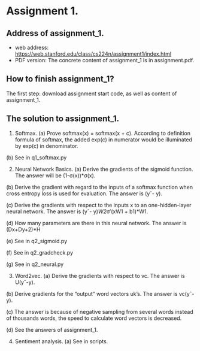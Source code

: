 # Assignment 1.

## Address of assignment_1.
- web address: https://web.stanford.edu/class/cs224n/assignment1/index.html
- PDF version: The concrete content of assignment_1 is in assignment.pdf.

## How to finish assignment_1?
The first step: download assignment start code, as well as content of assignment_1.

## The solution to assignment_1.
1. Softmax.
(a) Prove softmax(x) = softmax(x + c).
According to definition formula of softmax, the added exp(c) in numerator would be illuminated by exp(c) in denominator.

(b) See in q1_softmax.py

2. Neural Network Basics.
(a) Derive the gradients of the sigmoid function.
The answer will be (1-σ(x))*σ(x).

(b) Derive the gradient with regard to the inputs of a softmax function when cross entropy loss is used for evaluation.
The answer is (yˆ- y).

(c) Derive the gradients with respect to the inputs x to an one-hidden-layer neural network.
The answer is (yˆ- y)*W2*σ′(xW1 + b1)*W1.

(d) How many parameters are there in this neural network.
The answer is (Dx+Dy+2)*H

(e) See in q2_sigmoid.py

(f) See in q2_gradcheck.py

(g) See in q2_neural.py

3. Word2vec.
(a) Derive the gradients with respect to vc.
The answer is U(yˆ-y).

(b) Derive gradients for the “output” word vectors uk’s.
The answer is vc(yˆ-y).

(c) The answer is because of negative sampling from several words instead of thousands words, the speed to calculate word vectors is decreased.

(d) See the answers of assignment_1.

4. Sentiment analysis.
(a) See in scripts.

